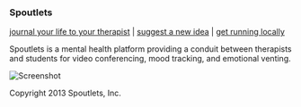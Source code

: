 ### Spoutlets ###

[journal your life to your therapist](http://www.spoutlets.com) | [suggest a new idea](https://github.com/akshatpradhan/spoutlets/issues) |
[get running locally](https://github.com/akshatpradhan/spoutlets/wiki)

Spoutlets is a mental health platform providing a conduit between
therapists and students for video conferencing, mood tracking, and
emotional venting. 


![Screenshot](https://raw.github.com/akshatpradhan/spoutlets/master/spoutlets.png)


Copyright 2013 Spoutlets, Inc.
